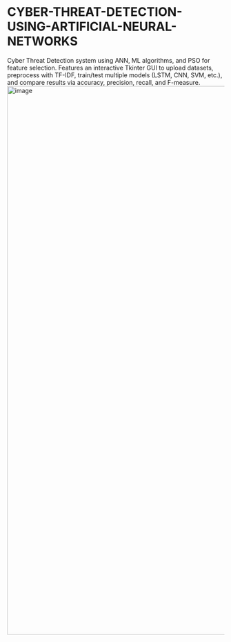 # CYBER-THREAT-DETECTION-USING-ARTIFICIAL-NEURAL-NETWORKS
Cyber Threat Detection system using ANN, ML algorithms, and PSO for feature selection. Features an interactive Tkinter GUI to upload datasets, preprocess with TF-IDF, train/test multiple models (LSTM, CNN, SVM, etc.), and compare results via accuracy, precision, recall, and F-measure.
<img width="2239" height="1273" alt="image" src="https://github.com/user-attachments/assets/6f52f198-89e5-4d37-8acd-6a2e220478cc" />
